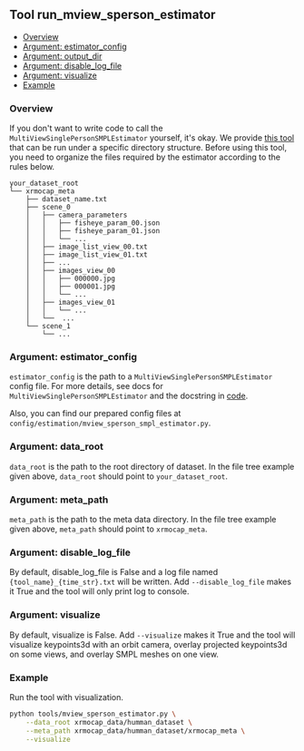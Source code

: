 ## Tool run_mview_sperson_estimator


- [Overview](#overview)
- [Argument: estimator_config](#argument-estimator_config)
- [Argument: output_dir](#argument-output_dir)
- [Argument: disable_log_file](#argument-disable_log_file)
- [Argument: visualize](#argument-visualize)
- [Example](#example)

### Overview

If you don't want to write code to call the `MultiViewSinglePersonSMPLEstimator` yourself, it's okay. We provide [this tool](../../../tools/run_mview_sperson_estimator.py) that can be run under a specific directory structure. Before using this tool, you need to organize the files required by the estimator according to the rules below.

```
your_dataset_root
└── xrmocap_meta
    ├── dataset_name.txt
    ├── scene_0
    │   ├── camera_parameters
    │   │   ├── fisheye_param_00.json
    │   │   ├── fisheye_param_01.json
    │   │   └── ...
    │   ├── image_list_view_00.txt
    │   ├── image_list_view_01.txt
    │   ├── ...
    │   ├── images_view_00
    │   │   ├── 000000.jpg
    │   │   ├── 000001.jpg
    │   │   └── ...
    │   ├── images_view_01
    │   │   └── ...
    │   └──  ...
    └── scene_1
        └── ...
```

### Argument: estimator_config

`estimator_config` is the path to a `MultiViewSinglePersonSMPLEstimator` config file. For more details, see docs for `MultiViewSinglePersonSMPLEstimator` and the docstring in [code](../../../xrmocap/estimation/mview_sperson_smpl_estimator.py).

Also, you can find our prepared config files at `config/estimation/mview_sperson_smpl_estimator.py`.

### Argument: data_root

`data_root` is the path to the root directory of dataset. In the file tree example given above, `data_root` should point to `your_dataset_root`.

### Argument: meta_path

`meta_path` is the path to the meta data directory. In the file tree example given above, `meta_path` should point to `xrmocap_meta`.

### Argument: disable_log_file

By default, disable_log_file is False and a log file named `{tool_name}_{time_str}.txt` will be written. Add `--disable_log_file` makes it True and the tool will only print log to console.

### Argument: visualize

By default, visualize is False. Add `--visualize` makes it True and the tool will visualize keypoints3d with an orbit camera, overlay projected keypoints3d on some views, and overlay SMPL meshes on one view.

### Example

Run the tool with visualization.

```bash
python tools/mview_sperson_estimator.py \
	--data_root xrmocap_data/humman_dataset \
	--meta_path xrmocap_data/humman_dataset/xrmocap_meta \
	--visualize
```
